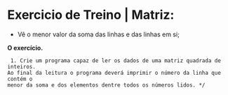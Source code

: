 # Exercicio de Treino | Matriz:
- Vê o menor valor da soma das linhas e das linhas em si;

**O exercício.**
```
 1. Crie um programa capaz de ler os dados de uma matriz quadrada de inteiros.
Ao final da leitura o programa deverá imprimir o número da linha que contém o
menor da soma e dos elementos dentre todos os números lidos. */
```
